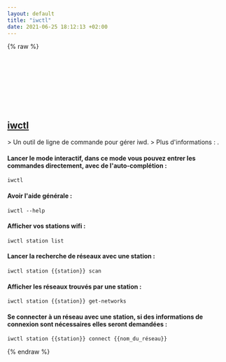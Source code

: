 ```yaml
---
layout: default
title: "iwctl"
date: 2021-06-25 18:12:13 +02:00
---
```

{% raw %}
<h2 id="iwctl">
  <a href="/fr/linux/iwctl.html">iwctl</a> <a href="#iwctl"><svg class="icon">
    <use href="/assets/images/unicode_sprite.svg#link" />
  </svg></a>
</h2>
> Un outil de ligne de commande pour gérer iwd.
> Plus d'informations : <https://iwd.wiki.kernel.org/gettingstarted>.

#### Lancer le mode interactif, dans ce mode vous pouvez entrer les commandes directement, avec de l'auto-complétion :
```shell
iwctl
```
#### Avoir l'aide générale :
```shell
iwctl --help
```
#### Afficher vos stations wifi :
```shell
iwctl station list
```
#### Lancer la recherche de réseaux avec une station :
```shell
iwctl station {{station}} scan
```
#### Afficher les réseaux trouvés par une station :
```shell
iwctl station {{station}} get-networks
```
#### Se connecter à un réseau avec une station, si des informations de connexion sont nécessaires elles seront demandées :
```shell
iwctl station {{station}} connect {{nom_du_réseau}}
```
{% endraw %}